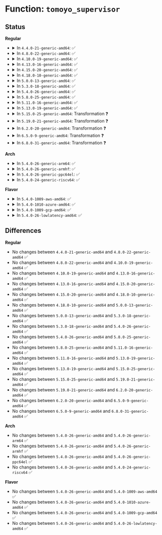 # Function: <code>tomoyo_supervisor</code>

## Status
<b>Regular</b>
<ul>
<li>
<details>
<summary>In <code>4.4.0-21-generic-amd64</code>: ✅</summary>

```c
int tomoyo_supervisor(struct tomoyo_request_info * r, const char * fmt, void (anon))
```

```json
{
  "name": "tomoyo_supervisor",
  "collision_type": "Unique Global",
  "inline_type": "No",
  "funcs": [
    {
      "addr": 18446744071582427840,
      "name": "tomoyo_supervisor",
      "external": true,
      "loc": "security/tomoyo/common.c:1995",
      "file": "security/tomoyo/common.c",
      "inline": "seen, unknown",
      "caller_inline": [],
      "caller_func": [
        "security/tomoyo/environ.c:tomoyo_env_perm",
        "security/tomoyo/file.c:tomoyo_execute_permission",
        "security/tomoyo/file.c:tomoyo_path_number_perm",
        "security/tomoyo/file.c:tomoyo_mkdev_perm",
        "security/tomoyo/file.c:tomoyo_path2_perm",
        "security/tomoyo/mount.c:tomoyo_mount_acl",
        "security/tomoyo/network.c:tomoyo_unix_entry",
        "security/tomoyo/network.c:tomoyo_audit_inet_log"
      ]
    }
  ],
  "symbols": [
    {
      "addr": 18446744071582427840,
      "name": "tomoyo_supervisor",
      "section": ".text",
      "bind": "STB_GLOBAL",
      "size": 1104
    }
  ]
}
```
</details>
</li>
<li>
<details>
<summary>In <code>4.8.0-22-generic-amd64</code>: ✅</summary>

```c
int tomoyo_supervisor(struct tomoyo_request_info * r, const char * fmt, void (anon))
```

```json
{
  "name": "tomoyo_supervisor",
  "collision_type": "Unique Global",
  "inline_type": "No",
  "funcs": [
    {
      "addr": 18446744071582648976,
      "name": "tomoyo_supervisor",
      "external": true,
      "loc": "security/tomoyo/common.c:1995",
      "file": "security/tomoyo/common.c",
      "inline": "seen, unknown",
      "caller_inline": [],
      "caller_func": [
        "security/tomoyo/environ.c:tomoyo_env_perm",
        "security/tomoyo/file.c:tomoyo_path2_perm",
        "security/tomoyo/file.c:tomoyo_mkdev_perm",
        "security/tomoyo/file.c:tomoyo_path_number_perm",
        "security/tomoyo/file.c:tomoyo_execute_permission",
        "security/tomoyo/mount.c:tomoyo_mount_acl",
        "security/tomoyo/network.c:tomoyo_unix_entry",
        "security/tomoyo/network.c:tomoyo_audit_inet_log"
      ]
    }
  ],
  "symbols": [
    {
      "addr": 18446744071582648976,
      "name": "tomoyo_supervisor",
      "section": ".text",
      "bind": "STB_GLOBAL",
      "size": 1694
    }
  ]
}
```
</details>
</li>
<li>
<details>
<summary>In <code>4.10.0-19-generic-amd64</code>: ✅</summary>

```c
int tomoyo_supervisor(struct tomoyo_request_info * r, const char * fmt, void (anon))
```

```json
{
  "name": "tomoyo_supervisor",
  "collision_type": "Unique Global",
  "inline_type": "No",
  "funcs": [
    {
      "addr": 18446744071582742048,
      "name": "tomoyo_supervisor",
      "external": true,
      "loc": "security/tomoyo/common.c:1995",
      "file": "security/tomoyo/common.c",
      "inline": "seen, unknown",
      "caller_inline": [],
      "caller_func": [
        "security/tomoyo/environ.c:tomoyo_env_perm",
        "security/tomoyo/file.c:tomoyo_path2_perm",
        "security/tomoyo/file.c:tomoyo_mkdev_perm",
        "security/tomoyo/file.c:tomoyo_path_number_perm",
        "security/tomoyo/file.c:tomoyo_execute_permission",
        "security/tomoyo/mount.c:tomoyo_mount_acl",
        "security/tomoyo/network.c:tomoyo_unix_entry",
        "security/tomoyo/network.c:tomoyo_audit_inet_log"
      ]
    }
  ],
  "symbols": [
    {
      "addr": 18446744071582742048,
      "name": "tomoyo_supervisor",
      "section": ".text",
      "bind": "STB_GLOBAL",
      "size": 1675
    }
  ]
}
```
</details>
</li>
<li>
<details>
<summary>In <code>4.13.0-16-generic-amd64</code>: ✅</summary>

```c
int tomoyo_supervisor(struct tomoyo_request_info * r, const char * fmt, void (anon))
```

```json
{
  "name": "tomoyo_supervisor",
  "collision_type": "Unique Global",
  "inline_type": "No",
  "funcs": [
    {
      "addr": 18446744071582834480,
      "name": "tomoyo_supervisor",
      "external": true,
      "loc": "security/tomoyo/common.c:1995",
      "file": "security/tomoyo/common.c",
      "inline": "seen, unknown",
      "caller_inline": [],
      "caller_func": [
        "security/tomoyo/environ.c:tomoyo_env_perm",
        "security/tomoyo/file.c:tomoyo_path2_perm",
        "security/tomoyo/file.c:tomoyo_mkdev_perm",
        "security/tomoyo/file.c:tomoyo_path_number_perm",
        "security/tomoyo/file.c:tomoyo_execute_permission",
        "security/tomoyo/mount.c:tomoyo_mount_acl",
        "security/tomoyo/network.c:tomoyo_unix_entry",
        "security/tomoyo/network.c:tomoyo_audit_inet_log"
      ]
    }
  ],
  "symbols": [
    {
      "addr": 18446744071582834480,
      "name": "tomoyo_supervisor",
      "section": ".text",
      "bind": "STB_GLOBAL",
      "size": 1598
    }
  ]
}
```
</details>
</li>
<li>
<details>
<summary>In <code>4.15.0-20-generic-amd64</code>: ✅</summary>

```c
int tomoyo_supervisor(struct tomoyo_request_info * r, const char * fmt, void (anon))
```

```json
{
  "name": "tomoyo_supervisor",
  "collision_type": "Unique Global",
  "inline_type": "No",
  "funcs": [
    {
      "addr": 18446744071582991312,
      "name": "tomoyo_supervisor",
      "external": true,
      "loc": "security/tomoyo/common.c:1996",
      "file": "security/tomoyo/common.c",
      "inline": "seen, unknown",
      "caller_inline": [],
      "caller_func": [
        "security/tomoyo/environ.c:tomoyo_env_perm",
        "security/tomoyo/file.c:tomoyo_path2_perm",
        "security/tomoyo/file.c:tomoyo_mkdev_perm",
        "security/tomoyo/file.c:tomoyo_path_number_perm",
        "security/tomoyo/file.c:tomoyo_execute_permission",
        "security/tomoyo/mount.c:tomoyo_mount_acl",
        "security/tomoyo/network.c:tomoyo_unix_entry",
        "security/tomoyo/network.c:tomoyo_audit_inet_log"
      ]
    }
  ],
  "symbols": [
    {
      "addr": 18446744071582991312,
      "name": "tomoyo_supervisor",
      "section": ".text",
      "bind": "STB_GLOBAL",
      "size": 1599
    }
  ]
}
```
</details>
</li>
<li>
<details>
<summary>In <code>4.18.0-10-generic-amd64</code>: ✅</summary>

```c
int tomoyo_supervisor(struct tomoyo_request_info * r, const char * fmt, void (anon))
```

```json
{
  "name": "tomoyo_supervisor",
  "collision_type": "Unique Global",
  "inline_type": "No",
  "funcs": [
    {
      "addr": 18446744071583191872,
      "name": "tomoyo_supervisor",
      "external": true,
      "loc": "security/tomoyo/common.c:1996",
      "file": "security/tomoyo/common.c",
      "inline": "seen, unknown",
      "caller_inline": [],
      "caller_func": [
        "security/tomoyo/environ.c:tomoyo_env_perm",
        "security/tomoyo/file.c:tomoyo_path2_perm",
        "security/tomoyo/file.c:tomoyo_mkdev_perm",
        "security/tomoyo/file.c:tomoyo_path_number_perm",
        "security/tomoyo/file.c:tomoyo_execute_permission",
        "security/tomoyo/mount.c:tomoyo_mount_acl",
        "security/tomoyo/network.c:tomoyo_unix_entry",
        "security/tomoyo/network.c:tomoyo_audit_inet_log"
      ]
    }
  ],
  "symbols": [
    {
      "addr": 18446744071583191872,
      "name": "tomoyo_supervisor",
      "section": ".text",
      "bind": "STB_GLOBAL",
      "size": 1589
    }
  ]
}
```
</details>
</li>
<li>
<details>
<summary>In <code>5.0.0-13-generic-amd64</code>: ✅</summary>

```c
int tomoyo_supervisor(struct tomoyo_request_info * r, const char * fmt, void (anon))
```

```json
{
  "name": "tomoyo_supervisor",
  "collision_type": "Unique Global",
  "inline_type": "No",
  "funcs": [
    {
      "addr": 18446744071583308208,
      "name": "tomoyo_supervisor",
      "external": true,
      "loc": "security/tomoyo/common.c:1997",
      "file": "security/tomoyo/common.c",
      "inline": "seen, unknown",
      "caller_inline": [],
      "caller_func": [
        "security/tomoyo/environ.c:tomoyo_env_perm",
        "security/tomoyo/file.c:tomoyo_path2_perm",
        "security/tomoyo/file.c:tomoyo_mkdev_perm",
        "security/tomoyo/file.c:tomoyo_path_number_perm",
        "security/tomoyo/file.c:tomoyo_execute_permission",
        "security/tomoyo/mount.c:tomoyo_mount_acl",
        "security/tomoyo/network.c:tomoyo_unix_entry",
        "security/tomoyo/network.c:tomoyo_audit_inet_log"
      ]
    }
  ],
  "symbols": [
    {
      "addr": 18446744071583308208,
      "name": "tomoyo_supervisor",
      "section": ".text",
      "bind": "STB_GLOBAL",
      "size": 1639
    }
  ]
}
```
</details>
</li>
<li>
<details>
<summary>In <code>5.3.0-18-generic-amd64</code>: ✅</summary>

```c
int tomoyo_supervisor(struct tomoyo_request_info * r, const char * fmt, void (anon))
```

```json
{
  "name": "tomoyo_supervisor",
  "collision_type": "Unique Global",
  "inline_type": "No",
  "funcs": [
    {
      "addr": 18446744071583495552,
      "name": "tomoyo_supervisor",
      "external": true,
      "loc": "security/tomoyo/common.c:2057",
      "file": "security/tomoyo/common.c",
      "inline": "seen, unknown",
      "caller_inline": [],
      "caller_func": [
        "security/tomoyo/environ.c:tomoyo_env_perm",
        "security/tomoyo/file.c:tomoyo_path2_perm",
        "security/tomoyo/file.c:tomoyo_mkdev_perm",
        "security/tomoyo/file.c:tomoyo_path_number_perm",
        "security/tomoyo/file.c:tomoyo_execute_permission",
        "security/tomoyo/mount.c:tomoyo_mount_acl",
        "security/tomoyo/network.c:tomoyo_unix_entry",
        "security/tomoyo/network.c:tomoyo_audit_inet_log"
      ]
    }
  ],
  "symbols": [
    {
      "addr": 18446744071583495552,
      "name": "tomoyo_supervisor",
      "section": ".text",
      "bind": "STB_GLOBAL",
      "size": 1577
    }
  ]
}
```
</details>
</li>
<li>
<details>
<summary>In <code>5.4.0-26-generic-amd64</code>: ✅</summary>

```c
int tomoyo_supervisor(struct tomoyo_request_info * r, const char * fmt, void (anon))
```

```json
{
  "name": "tomoyo_supervisor",
  "collision_type": "Unique Global",
  "inline_type": "No",
  "funcs": [
    {
      "addr": 18446744071583601584,
      "name": "tomoyo_supervisor",
      "external": true,
      "loc": "security/tomoyo/common.c:2059",
      "file": "security/tomoyo/common.c",
      "inline": "seen, unknown",
      "caller_inline": [],
      "caller_func": [
        "security/tomoyo/environ.c:tomoyo_env_perm",
        "security/tomoyo/file.c:tomoyo_path2_perm",
        "security/tomoyo/file.c:tomoyo_mkdev_perm",
        "security/tomoyo/file.c:tomoyo_path_number_perm",
        "security/tomoyo/file.c:tomoyo_execute_permission",
        "security/tomoyo/mount.c:tomoyo_mount_acl",
        "security/tomoyo/network.c:tomoyo_unix_entry",
        "security/tomoyo/network.c:tomoyo_audit_inet_log"
      ]
    }
  ],
  "symbols": [
    {
      "addr": 18446744071583601584,
      "name": "tomoyo_supervisor",
      "section": ".text",
      "bind": "STB_GLOBAL",
      "size": 1535
    }
  ]
}
```
</details>
</li>
<li>
<details>
<summary>In <code>5.8.0-25-generic-amd64</code>: ✅</summary>

```c
int tomoyo_supervisor(struct tomoyo_request_info * r, const char * fmt, void (anon))
```

```json
{
  "name": "tomoyo_supervisor",
  "collision_type": "Unique Global",
  "inline_type": "No",
  "funcs": [
    {
      "addr": 18446744071583959600,
      "name": "tomoyo_supervisor",
      "external": true,
      "loc": "security/tomoyo/common.c:2059",
      "file": "security/tomoyo/common.c",
      "inline": "seen, unknown",
      "caller_inline": [],
      "caller_func": [
        "security/tomoyo/environ.c:tomoyo_env_perm",
        "security/tomoyo/file.c:tomoyo_path2_perm",
        "security/tomoyo/file.c:tomoyo_mkdev_perm",
        "security/tomoyo/file.c:tomoyo_path_number_perm",
        "security/tomoyo/file.c:tomoyo_execute_permission",
        "security/tomoyo/mount.c:tomoyo_mount_acl",
        "security/tomoyo/network.c:tomoyo_unix_entry",
        "security/tomoyo/network.c:tomoyo_audit_inet_log"
      ]
    }
  ],
  "symbols": [
    {
      "addr": 18446744071583959600,
      "name": "tomoyo_supervisor",
      "section": ".text",
      "bind": "STB_GLOBAL",
      "size": 1094
    }
  ]
}
```
</details>
</li>
<li>
<details>
<summary>In <code>5.11.0-16-generic-amd64</code>: ✅</summary>

```c
int tomoyo_supervisor(struct tomoyo_request_info * r, const char * fmt, void (anon))
```

```json
{
  "name": "tomoyo_supervisor",
  "collision_type": "Unique Global",
  "inline_type": "No",
  "funcs": [
    {
      "addr": 18446744071584079456,
      "name": "tomoyo_supervisor",
      "external": true,
      "loc": "security/tomoyo/common.c:2059",
      "file": "security/tomoyo/common.c",
      "inline": "seen, unknown",
      "caller_inline": [],
      "caller_func": [
        "security/tomoyo/environ.c:tomoyo_env_perm",
        "security/tomoyo/file.c:tomoyo_path2_perm",
        "security/tomoyo/file.c:tomoyo_mkdev_perm",
        "security/tomoyo/file.c:tomoyo_path_number_perm",
        "security/tomoyo/file.c:tomoyo_execute_permission",
        "security/tomoyo/mount.c:tomoyo_mount_acl",
        "security/tomoyo/network.c:tomoyo_unix_entry",
        "security/tomoyo/network.c:tomoyo_audit_inet_log"
      ]
    }
  ],
  "symbols": [
    {
      "addr": 18446744071584079456,
      "name": "tomoyo_supervisor",
      "section": ".text",
      "bind": "STB_GLOBAL",
      "size": 1094
    }
  ]
}
```
</details>
</li>
<li>
<details>
<summary>In <code>5.13.0-19-generic-amd64</code>: ✅</summary>

```c
int tomoyo_supervisor(struct tomoyo_request_info * r, const char * fmt, void (anon))
```

```json
{
  "name": "tomoyo_supervisor",
  "collision_type": "Unique Global",
  "inline_type": "No",
  "funcs": [
    {
      "addr": 18446744071584107040,
      "name": "tomoyo_supervisor",
      "external": true,
      "loc": "security/tomoyo/common.c:2059",
      "file": "security/tomoyo/common.c",
      "inline": "seen, unknown",
      "caller_inline": [],
      "caller_func": [
        "security/tomoyo/environ.c:tomoyo_env_perm",
        "security/tomoyo/file.c:tomoyo_path2_perm",
        "security/tomoyo/file.c:tomoyo_mkdev_perm",
        "security/tomoyo/file.c:tomoyo_path_number_perm",
        "security/tomoyo/file.c:tomoyo_execute_permission",
        "security/tomoyo/mount.c:tomoyo_mount_acl",
        "security/tomoyo/network.c:tomoyo_unix_entry",
        "security/tomoyo/network.c:tomoyo_audit_inet_log"
      ]
    }
  ],
  "symbols": [
    {
      "addr": 18446744071584107040,
      "name": "tomoyo_supervisor",
      "section": ".text",
      "bind": "STB_GLOBAL",
      "size": 1096
    }
  ]
}
```
</details>
</li>
<li>
<details>
<summary>In <code>5.15.0-25-generic-amd64</code>: Transformation ❓</summary>

```c
int tomoyo_supervisor(struct tomoyo_request_info * r, const char * fmt, void (anon))
```

```json
{
  "name": "tomoyo_supervisor",
  "collision_type": "Unique Global",
  "inline_type": "No",
  "funcs": [
    {
      "addr": 0,
      "name": "tomoyo_supervisor",
      "external": true,
      "loc": "security/tomoyo/common.c:2059",
      "file": "security/tomoyo/common.c",
      "inline": "seen, unknown",
      "caller_inline": [],
      "caller_func": [
        "security/tomoyo/environ.c:tomoyo_env_perm",
        "security/tomoyo/file.c:tomoyo_path2_perm",
        "security/tomoyo/file.c:tomoyo_mkdev_perm",
        "security/tomoyo/file.c:tomoyo_path_number_perm",
        "security/tomoyo/file.c:tomoyo_execute_permission",
        "security/tomoyo/mount.c:tomoyo_mount_acl",
        "security/tomoyo/network.c:tomoyo_unix_entry",
        "security/tomoyo/network.c:tomoyo_audit_inet_log"
      ]
    }
  ],
  "symbols": [
    {
      "addr": 18446744071592303179,
      "name": "tomoyo_supervisor.cold",
      "section": ".text",
      "bind": "STB_LOCAL",
      "size": 21
    },
    {
      "addr": 18446744071584487568,
      "name": "tomoyo_supervisor",
      "section": ".text",
      "bind": "STB_GLOBAL",
      "size": 1198
    }
  ]
}
```
</details>
</li>
<li>
<details>
<summary>In <code>5.19.0-21-generic-amd64</code>: Transformation ❓</summary>

```c
int tomoyo_supervisor(struct tomoyo_request_info * r, const char * fmt, void (anon))
```

```json
{
  "name": "tomoyo_supervisor",
  "collision_type": "Unique Global",
  "inline_type": "No",
  "funcs": [
    {
      "addr": 0,
      "name": "tomoyo_supervisor",
      "external": true,
      "loc": "security/tomoyo/common.c:2050",
      "file": "security/tomoyo/common.c",
      "inline": "seen, unknown",
      "caller_inline": [],
      "caller_func": [
        "security/tomoyo/environ.c:tomoyo_env_perm",
        "security/tomoyo/file.c:tomoyo_path2_perm",
        "security/tomoyo/file.c:tomoyo_mkdev_perm",
        "security/tomoyo/file.c:tomoyo_path_number_perm",
        "security/tomoyo/file.c:tomoyo_execute_permission",
        "security/tomoyo/mount.c:tomoyo_mount_acl",
        "security/tomoyo/network.c:tomoyo_unix_entry",
        "security/tomoyo/network.c:tomoyo_audit_inet_log"
      ]
    }
  ],
  "symbols": [
    {
      "addr": 18446744071594084438,
      "name": "tomoyo_supervisor.cold",
      "section": ".text",
      "bind": "STB_LOCAL",
      "size": 21
    },
    {
      "addr": 18446744071585122496,
      "name": "tomoyo_supervisor",
      "section": ".text",
      "bind": "STB_GLOBAL",
      "size": 1253
    }
  ]
}
```
</details>
</li>
<li>
<details>
<summary>In <code>6.2.0-20-generic-amd64</code>: Transformation ❓</summary>

```c
int tomoyo_supervisor(struct tomoyo_request_info * r, const char * fmt, void (anon))
```

```json
{
  "name": "tomoyo_supervisor",
  "collision_type": "Unique Global",
  "inline_type": "No",
  "funcs": [
    {
      "addr": 0,
      "name": "tomoyo_supervisor",
      "external": true,
      "loc": "security/tomoyo/common.c:2050",
      "file": "security/tomoyo/common.c",
      "inline": "seen, unknown",
      "caller_inline": [],
      "caller_func": [
        "security/tomoyo/environ.c:tomoyo_env_perm",
        "security/tomoyo/file.c:tomoyo_path2_perm",
        "security/tomoyo/file.c:tomoyo_mkdev_perm",
        "security/tomoyo/file.c:tomoyo_path_number_perm",
        "security/tomoyo/file.c:tomoyo_execute_permission",
        "security/tomoyo/mount.c:tomoyo_mount_acl",
        "security/tomoyo/network.c:tomoyo_unix_entry",
        "security/tomoyo/network.c:tomoyo_audit_inet_log"
      ]
    }
  ],
  "symbols": [
    {
      "addr": 18446744071596098533,
      "name": "tomoyo_supervisor.cold",
      "section": ".text",
      "bind": "STB_LOCAL",
      "size": 21
    },
    {
      "addr": 18446744071585846880,
      "name": "tomoyo_supervisor",
      "section": ".text",
      "bind": "STB_GLOBAL",
      "size": 1229
    }
  ]
}
```
</details>
</li>
<li>
<details>
<summary>In <code>6.5.0-9-generic-amd64</code>: Transformation ❓</summary>

```c
int tomoyo_supervisor(struct tomoyo_request_info * r, const char * fmt, void (anon))
```

```json
{
  "name": "tomoyo_supervisor",
  "collision_type": "Unique Global",
  "inline_type": "No",
  "funcs": [
    {
      "addr": 0,
      "name": "tomoyo_supervisor",
      "external": true,
      "loc": "security/tomoyo/common.c:2050",
      "file": "security/tomoyo/common.c",
      "inline": "seen, unknown",
      "caller_inline": [],
      "caller_func": [
        "security/tomoyo/environ.c:tomoyo_env_perm",
        "security/tomoyo/file.c:tomoyo_path2_perm",
        "security/tomoyo/file.c:tomoyo_mkdev_perm",
        "security/tomoyo/file.c:tomoyo_path_number_perm",
        "security/tomoyo/file.c:tomoyo_execute_permission",
        "security/tomoyo/mount.c:tomoyo_mount_acl",
        "security/tomoyo/network.c:tomoyo_unix_entry",
        "security/tomoyo/network.c:tomoyo_audit_inet_log"
      ]
    }
  ],
  "symbols": [
    {
      "addr": 18446744071596621678,
      "name": "tomoyo_supervisor.cold",
      "section": ".text",
      "bind": "STB_LOCAL",
      "size": 21
    },
    {
      "addr": 18446744071586078848,
      "name": "tomoyo_supervisor",
      "section": ".text",
      "bind": "STB_GLOBAL",
      "size": 1218
    }
  ]
}
```
</details>
</li>
<li>
<details>
<summary>In <code>6.8.0-31-generic-amd64</code>: Transformation ❓</summary>

```c
int tomoyo_supervisor(struct tomoyo_request_info * r, const char * fmt, void (anon))
```

```json
{
  "name": "tomoyo_supervisor",
  "collision_type": "Unique Global",
  "inline_type": "No",
  "funcs": [
    {
      "addr": 0,
      "name": "tomoyo_supervisor",
      "external": true,
      "loc": "security/tomoyo/common.c:2051",
      "file": "security/tomoyo/common.c",
      "inline": "seen, unknown",
      "caller_inline": [],
      "caller_func": [
        "security/tomoyo/environ.c:tomoyo_env_perm",
        "security/tomoyo/file.c:tomoyo_path2_perm",
        "security/tomoyo/file.c:tomoyo_mkdev_perm",
        "security/tomoyo/file.c:tomoyo_path_number_perm",
        "security/tomoyo/file.c:tomoyo_execute_permission",
        "security/tomoyo/mount.c:tomoyo_mount_acl",
        "security/tomoyo/network.c:tomoyo_unix_entry",
        "security/tomoyo/network.c:tomoyo_audit_inet_log"
      ]
    }
  ],
  "symbols": [
    {
      "addr": 18446744071597527987,
      "name": "tomoyo_supervisor.cold",
      "section": ".text",
      "bind": "STB_LOCAL",
      "size": 21
    },
    {
      "addr": 18446744071586327856,
      "name": "tomoyo_supervisor",
      "section": ".text",
      "bind": "STB_GLOBAL",
      "size": 1218
    }
  ]
}
```
</details>
</li>
</ul>
<b>Arch</b>
<ul>
<li>
<details>
<summary>In <code>5.4.0-26-generic-arm64</code>: ✅</summary>

```c
int tomoyo_supervisor(struct tomoyo_request_info * r, const char * fmt, void (anon))
```

```json
{
  "name": "tomoyo_supervisor",
  "collision_type": "Unique Global",
  "inline_type": "No",
  "funcs": [
    {
      "addr": 18446603336495383904,
      "name": "tomoyo_supervisor",
      "external": true,
      "loc": "security/tomoyo/common.c:2059",
      "file": "security/tomoyo/common.c",
      "inline": "seen, unknown",
      "caller_inline": [],
      "caller_func": [
        "security/tomoyo/environ.c:tomoyo_env_perm",
        "security/tomoyo/file.c:tomoyo_path2_perm",
        "security/tomoyo/file.c:tomoyo_mkdev_perm",
        "security/tomoyo/file.c:tomoyo_path_number_perm",
        "security/tomoyo/file.c:tomoyo_execute_permission",
        "security/tomoyo/mount.c:tomoyo_mount_acl",
        "security/tomoyo/network.c:tomoyo_unix_entry",
        "security/tomoyo/network.c:tomoyo_audit_inet_log"
      ]
    }
  ],
  "symbols": [
    {
      "addr": 18446603336495383904,
      "name": "tomoyo_supervisor",
      "section": ".text",
      "bind": "STB_GLOBAL",
      "size": 1748
    }
  ]
}
```
</details>
</li>
<li>
<details>
<summary>In <code>5.4.0-26-generic-armhf</code>: ✅</summary>

```c
int tomoyo_supervisor(struct tomoyo_request_info * r, const char * fmt, void (anon))
```

```json
{
  "name": "tomoyo_supervisor",
  "collision_type": "Unique Global",
  "inline_type": "No",
  "funcs": [
    {
      "addr": 3228757384,
      "name": "tomoyo_supervisor",
      "external": true,
      "loc": "security/tomoyo/common.c:2059",
      "file": "security/tomoyo/common.c",
      "inline": "seen, unknown",
      "caller_inline": [],
      "caller_func": [
        "security/tomoyo/environ.c:tomoyo_env_perm",
        "security/tomoyo/file.c:tomoyo_path2_perm",
        "security/tomoyo/file.c:tomoyo_mkdev_perm",
        "security/tomoyo/file.c:tomoyo_path_number_perm",
        "security/tomoyo/file.c:tomoyo_execute_permission",
        "security/tomoyo/mount.c:tomoyo_mount_acl",
        "security/tomoyo/network.c:tomoyo_unix_entry",
        "security/tomoyo/network.c:tomoyo_audit_inet_log"
      ]
    }
  ],
  "symbols": [
    {
      "addr": 3228757384,
      "name": "tomoyo_supervisor",
      "section": ".text",
      "bind": "STB_GLOBAL",
      "size": 1424
    }
  ]
}
```
</details>
</li>
<li>
<details>
<summary>In <code>5.4.0-26-generic-ppc64el</code>: ✅</summary>

```c
int tomoyo_supervisor(struct tomoyo_request_info * r, const char * fmt, void (anon))
```

```json
{
  "name": "tomoyo_supervisor",
  "collision_type": "Unique Global",
  "inline_type": "No",
  "funcs": [
    {
      "addr": 13835058055289403648,
      "name": "tomoyo_supervisor",
      "external": true,
      "loc": "security/tomoyo/common.c:2059",
      "file": "security/tomoyo/common.c",
      "inline": "seen, unknown",
      "caller_inline": [],
      "caller_func": [
        "security/tomoyo/environ.c:tomoyo_env_perm",
        "security/tomoyo/file.c:tomoyo_path2_perm",
        "security/tomoyo/file.c:tomoyo_mkdev_perm",
        "security/tomoyo/file.c:tomoyo_path_number_perm",
        "security/tomoyo/file.c:tomoyo_execute_permission",
        "security/tomoyo/mount.c:tomoyo_mount_acl",
        "security/tomoyo/network.c:tomoyo_unix_entry",
        "security/tomoyo/network.c:tomoyo_audit_inet_log"
      ]
    }
  ],
  "symbols": [
    {
      "addr": 13835058055289403648,
      "name": "tomoyo_supervisor",
      "section": ".text",
      "bind": "STB_GLOBAL",
      "size": 2080
    }
  ]
}
```
</details>
</li>
<li>
<details>
<summary>In <code>5.4.0-24-generic-riscv64</code>: ✅</summary>

```c
int tomoyo_supervisor(struct tomoyo_request_info * r, const char * fmt, void (anon))
```

```json
{
  "name": "tomoyo_supervisor",
  "collision_type": "Unique Global",
  "inline_type": "No",
  "funcs": [
    {
      "addr": 18446743936274586894,
      "name": "tomoyo_supervisor",
      "external": true,
      "loc": "security/tomoyo/common.c:2059",
      "file": "security/tomoyo/common.c",
      "inline": "seen, unknown",
      "caller_inline": [],
      "caller_func": [
        "security/tomoyo/environ.c:tomoyo_env_perm",
        "security/tomoyo/file.c:tomoyo_path2_perm",
        "security/tomoyo/file.c:tomoyo_mkdev_perm",
        "security/tomoyo/file.c:tomoyo_path_number_perm",
        "security/tomoyo/file.c:tomoyo_execute_permission",
        "security/tomoyo/mount.c:tomoyo_mount_acl",
        "security/tomoyo/network.c:tomoyo_unix_entry",
        "security/tomoyo/network.c:tomoyo_audit_inet_log"
      ]
    }
  ],
  "symbols": [
    {
      "addr": 18446743936274586894,
      "name": "tomoyo_supervisor",
      "section": ".text",
      "bind": "STB_GLOBAL",
      "size": 1494
    }
  ]
}
```
</details>
</li>
</ul>
<b>Flavor</b>
<ul>
<li>
<details>
<summary>In <code>5.4.0-1009-aws-amd64</code>: ✅</summary>

```c
int tomoyo_supervisor(struct tomoyo_request_info * r, const char * fmt, void (anon))
```

```json
{
  "name": "tomoyo_supervisor",
  "collision_type": "Unique Global",
  "inline_type": "No",
  "funcs": [
    {
      "addr": 18446744071583570320,
      "name": "tomoyo_supervisor",
      "external": true,
      "loc": "security/tomoyo/common.c:2059",
      "file": "security/tomoyo/common.c",
      "inline": "seen, unknown",
      "caller_inline": [],
      "caller_func": [
        "security/tomoyo/environ.c:tomoyo_env_perm",
        "security/tomoyo/file.c:tomoyo_path2_perm",
        "security/tomoyo/file.c:tomoyo_mkdev_perm",
        "security/tomoyo/file.c:tomoyo_path_number_perm",
        "security/tomoyo/file.c:tomoyo_execute_permission",
        "security/tomoyo/mount.c:tomoyo_mount_acl",
        "security/tomoyo/network.c:tomoyo_unix_entry",
        "security/tomoyo/network.c:tomoyo_audit_inet_log"
      ]
    }
  ],
  "symbols": [
    {
      "addr": 18446744071583570320,
      "name": "tomoyo_supervisor",
      "section": ".text",
      "bind": "STB_GLOBAL",
      "size": 1535
    }
  ]
}
```
</details>
</li>
<li>
<details>
<summary>In <code>5.4.0-1010-azure-amd64</code>: ✅</summary>

```c
int tomoyo_supervisor(struct tomoyo_request_info * r, const char * fmt, void (anon))
```

```json
{
  "name": "tomoyo_supervisor",
  "collision_type": "Unique Global",
  "inline_type": "No",
  "funcs": [
    {
      "addr": 18446744071583507376,
      "name": "tomoyo_supervisor",
      "external": true,
      "loc": "security/tomoyo/common.c:2059",
      "file": "security/tomoyo/common.c",
      "inline": "seen, unknown",
      "caller_inline": [],
      "caller_func": [
        "security/tomoyo/environ.c:tomoyo_env_perm",
        "security/tomoyo/file.c:tomoyo_path2_perm",
        "security/tomoyo/file.c:tomoyo_mkdev_perm",
        "security/tomoyo/file.c:tomoyo_path_number_perm",
        "security/tomoyo/file.c:tomoyo_execute_permission",
        "security/tomoyo/mount.c:tomoyo_mount_acl",
        "security/tomoyo/network.c:tomoyo_unix_entry",
        "security/tomoyo/network.c:tomoyo_audit_inet_log"
      ]
    }
  ],
  "symbols": [
    {
      "addr": 18446744071583507376,
      "name": "tomoyo_supervisor",
      "section": ".text",
      "bind": "STB_GLOBAL",
      "size": 1535
    }
  ]
}
```
</details>
</li>
<li>
<details>
<summary>In <code>5.4.0-1009-gcp-amd64</code>: ✅</summary>

```c
int tomoyo_supervisor(struct tomoyo_request_info * r, const char * fmt, void (anon))
```

```json
{
  "name": "tomoyo_supervisor",
  "collision_type": "Unique Global",
  "inline_type": "No",
  "funcs": [
    {
      "addr": 18446744071583554096,
      "name": "tomoyo_supervisor",
      "external": true,
      "loc": "security/tomoyo/common.c:2059",
      "file": "security/tomoyo/common.c",
      "inline": "seen, unknown",
      "caller_inline": [],
      "caller_func": [
        "security/tomoyo/environ.c:tomoyo_env_perm",
        "security/tomoyo/file.c:tomoyo_path2_perm",
        "security/tomoyo/file.c:tomoyo_mkdev_perm",
        "security/tomoyo/file.c:tomoyo_path_number_perm",
        "security/tomoyo/file.c:tomoyo_execute_permission",
        "security/tomoyo/mount.c:tomoyo_mount_acl",
        "security/tomoyo/network.c:tomoyo_unix_entry",
        "security/tomoyo/network.c:tomoyo_audit_inet_log"
      ]
    }
  ],
  "symbols": [
    {
      "addr": 18446744071583554096,
      "name": "tomoyo_supervisor",
      "section": ".text",
      "bind": "STB_GLOBAL",
      "size": 1535
    }
  ]
}
```
</details>
</li>
<li>
<details>
<summary>In <code>5.4.0-26-lowlatency-amd64</code>: ✅</summary>

```c
int tomoyo_supervisor(struct tomoyo_request_info * r, const char * fmt, void (anon))
```

```json
{
  "name": "tomoyo_supervisor",
  "collision_type": "Unique Global",
  "inline_type": "No",
  "funcs": [
    {
      "addr": 18446744071583651152,
      "name": "tomoyo_supervisor",
      "external": true,
      "loc": "security/tomoyo/common.c:2059",
      "file": "security/tomoyo/common.c",
      "inline": "seen, unknown",
      "caller_inline": [],
      "caller_func": [
        "security/tomoyo/environ.c:tomoyo_env_perm",
        "security/tomoyo/file.c:tomoyo_path2_perm",
        "security/tomoyo/file.c:tomoyo_mkdev_perm",
        "security/tomoyo/file.c:tomoyo_path_number_perm",
        "security/tomoyo/file.c:tomoyo_execute_permission",
        "security/tomoyo/mount.c:tomoyo_mount_acl",
        "security/tomoyo/network.c:tomoyo_unix_entry",
        "security/tomoyo/network.c:tomoyo_audit_inet_log"
      ]
    }
  ],
  "symbols": [
    {
      "addr": 18446744071583651152,
      "name": "tomoyo_supervisor",
      "section": ".text",
      "bind": "STB_GLOBAL",
      "size": 1520
    }
  ]
}
```
</details>
</li>
</ul>

## Differences
<b>Regular</b>
<ul>
<li>
No changes between <code>4.4.0-21-generic-amd64</code> and <code>4.8.0-22-generic-amd64</code> ✅
</li>
<li>
No changes between <code>4.8.0-22-generic-amd64</code> and <code>4.10.0-19-generic-amd64</code> ✅
</li>
<li>
No changes between <code>4.10.0-19-generic-amd64</code> and <code>4.13.0-16-generic-amd64</code> ✅
</li>
<li>
No changes between <code>4.13.0-16-generic-amd64</code> and <code>4.15.0-20-generic-amd64</code> ✅
</li>
<li>
No changes between <code>4.15.0-20-generic-amd64</code> and <code>4.18.0-10-generic-amd64</code> ✅
</li>
<li>
No changes between <code>4.18.0-10-generic-amd64</code> and <code>5.0.0-13-generic-amd64</code> ✅
</li>
<li>
No changes between <code>5.0.0-13-generic-amd64</code> and <code>5.3.0-18-generic-amd64</code> ✅
</li>
<li>
No changes between <code>5.3.0-18-generic-amd64</code> and <code>5.4.0-26-generic-amd64</code> ✅
</li>
<li>
No changes between <code>5.4.0-26-generic-amd64</code> and <code>5.8.0-25-generic-amd64</code> ✅
</li>
<li>
No changes between <code>5.8.0-25-generic-amd64</code> and <code>5.11.0-16-generic-amd64</code> ✅
</li>
<li>
No changes between <code>5.11.0-16-generic-amd64</code> and <code>5.13.0-19-generic-amd64</code> ✅
</li>
<li>
No changes between <code>5.13.0-19-generic-amd64</code> and <code>5.15.0-25-generic-amd64</code> ✅
</li>
<li>
No changes between <code>5.15.0-25-generic-amd64</code> and <code>5.19.0-21-generic-amd64</code> ✅
</li>
<li>
No changes between <code>5.19.0-21-generic-amd64</code> and <code>6.2.0-20-generic-amd64</code> ✅
</li>
<li>
No changes between <code>6.2.0-20-generic-amd64</code> and <code>6.5.0-9-generic-amd64</code> ✅
</li>
<li>
No changes between <code>6.5.0-9-generic-amd64</code> and <code>6.8.0-31-generic-amd64</code> ✅
</li>
</ul>
<b>Arch</b>
<ul>
<li>
No changes between <code>5.4.0-26-generic-amd64</code> and <code>5.4.0-26-generic-arm64</code> ✅
</li>
<li>
No changes between <code>5.4.0-26-generic-amd64</code> and <code>5.4.0-26-generic-armhf</code> ✅
</li>
<li>
No changes between <code>5.4.0-26-generic-amd64</code> and <code>5.4.0-26-generic-ppc64el</code> ✅
</li>
<li>
No changes between <code>5.4.0-26-generic-amd64</code> and <code>5.4.0-24-generic-riscv64</code> ✅
</li>
</ul>
<b>Flavor</b>
<ul>
<li>
No changes between <code>5.4.0-26-generic-amd64</code> and <code>5.4.0-1009-aws-amd64</code> ✅
</li>
<li>
No changes between <code>5.4.0-26-generic-amd64</code> and <code>5.4.0-1010-azure-amd64</code> ✅
</li>
<li>
No changes between <code>5.4.0-26-generic-amd64</code> and <code>5.4.0-1009-gcp-amd64</code> ✅
</li>
<li>
No changes between <code>5.4.0-26-generic-amd64</code> and <code>5.4.0-26-lowlatency-amd64</code> ✅
</li>
</ul>
